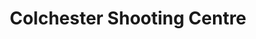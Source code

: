 ---
title: "Colchester Shooting Centre"
url: /colchester/colchester-shooting-centre/
shop: Waffen
---